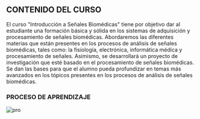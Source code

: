 ## CONTENIDO DEL CURSO
El curso "Introducción a Señales Biomédicas" tiene por objetivo dar al estudiante una formación básica y sólida en los sistemas de adquisición y procesamiento de señales biomédicas. Abordaremos las diferentes materias que están presentes en los procesos de análisis de señales biomédicas, tales como: la fisiología, electrónica, informática médica y procesamiento de señales. Asimismo, se desarrollará un proyecto de investigación que esté basado en el procesamiento de señales biomédicas. Se dan las bases para que el alumno pueda profundizar en temas más avanzados en los tópicos presentes en los procesos de análisis de señales biomédicas.

### PROCESO DE APRENDIZAJE
![pro](https://upchlabib.com/wp-content/uploads/2023/03/contenidos-1.png)

